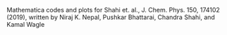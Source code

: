 Mathematica codes and plots for Shahi et. al., J. Chem. Phys. 150, 174102 (2019), written by Niraj K. Nepal, Pushkar Bhattarai, Chandra Shahi, and Kamal Wagle
